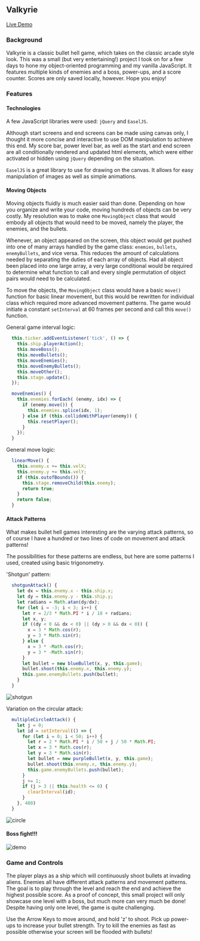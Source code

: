 ## Valkyrie

[Live Demo](https://winber2.github.io/)

### Background

Valkyrie is a classic bullet hell game, which takes on the classic arcade style look. This was a small (but very entertaining!) project I took on for a few days to hone my object-oriented programming and my vanilla JavaScript. It features multiple kinds of enemies and a boss, power-ups, and a score counter. Scores are only saved locally, however. Hope you enjoy!

### Features

#### Technologies

A few JavaScript libraries were used: `jQuery` and `EaselJS`.

Although start screens and end screens can be made using canvas only, I thought it more concise and interactive to use DOM manipulation to achieve this end. My score bar, power level bar, as well as the start and end screen are all conditionally rendered and updated html elements, which were either activated or hidden using `jQuery` depending on the situation.

`EaselJS` is a great library to use for drawing on the canvas. It allows for easy manipulation of images as well as simple animations.

#### Moving Objects

Moving objects fluidly is much easier said than done. Depending on how you organize and write your code, moving hundreds of objects can be very costly. My resolution was to make one `MovingObject` class that would embody all objects that would need to be moved, namely the player, the enemies, and the bullets.

Whenever, an object appeared on the screen, this object would get pushed into one of many arrays handled by the game class: `enemies`, `bullets`, `enemyBullets`, and vice versa. This reduces the amount of calculations needed by separating the duties of each array of objects. Had all object been placed into one large array, a very large conditional would be required to determine what function to call and every single permutation of object pairs would need to be calculated.

To move the objects, the `MovingObject` class would have a basic `move()` function for basic linear movement, but this would be rewritten for individual class which required more advanced movement patterns. The game would initiate a constant `setInterval` at 60 frames per second and call this `move()` function.


General game interval logic:
```js
  this.ticker.addEventListener('tick', () => {
    this.ship.playerAction();
    this.moveBoss();
    this.moveBullets();
    this.moveEnemies();
    this.moveEnemyBullets();
    this.moveOther();
    this.stage.update();
  });
```
```js
  moveEnemies() {
    this.enemies.forEach( (enemy, idx) => {
      if (enemy.move()) {
        this.enemies.splice(idx, 1);
      } else if (this.collideWithPlayer(enemy)) {
        this.resetPlayer();
      }
    });
  }
```
General move logic:
```js
  linearMove() {
    this.enemy.x += this.velX;
    this.enemy.y += this.velY;
    if (this.outofBounds()) {
      this.stage.removeChild(this.enemy);
      return true;
    }
    return false;
  }
```

#### Attack Patterns

What makes bullet hell games interesting are the varying attack patterns, so of course I have a hundred or two lines of code on movement and attack patterns!

The possibilities for these patterns are endless, but here are some patterns I used, created using basic trigonometry.

'Shotgun' pattern:
```js
  shotgunAttack() {
    let dx = this.enemy.x - this.ship.x;
    let dy = this.enemy.y - this.ship.y;
    let radians = Math.atan(dy/dx);
    for (let i = -3; i < 3; i++) {
      let r = 2/3 * Math.PI * i / 18 + radians;
      let x, y;
      if ((dy < 0 && dx < 0) || (dy > 0 && dx < 0)) {
        x = 3 * Math.cos(r);
        y = 3 * Math.sin(r);
      } else {
        x = 3 * -Math.cos(r);
        y = 3 * -Math.sin(r);
      }
      let bullet = new blueBullet(x, y, this.game);
      bullet.shoot(this.enemy.x, this.enemy.y);
      this.game.enemyBullets.push(bullet);
    }
  }
```
![shotgun](./docs/shotgun.jpg)

Variation on the circular attack:
```js
  multipleCircleAttack() {
    let j = 0;
    let id = setInterval(() => {
      for (let i = 0; i < 50; i++) {
        let r = 2 * Math.PI * i / 50 + j / 50 * Math.PI;
        let x = 3 * Math.cos(r);
        let y = 3 * Math.sin(r);
        let bullet = new purpleBullet(x, y, this.game);
        bullet.shoot(this.enemy.x, this.enemy.y);
        this.game.enemyBullets.push(bullet);
      }
      j += 1;
      if (j > 3 || this.health <= 0) {
        clearInterval(id);
      }
    }, 400)
  }
```
![circle](./docs/circle.jpg)

#### Boss fight!!!
![demo](./docs/demo.jpg)

### Game and Controls

The player plays as a ship which will continuously shoot bullets at invading aliens. Enemies all have different attack patterns and movement patterns. The goal is to play through the level and reach the end and achieve the highest possible score. As a proof of concept, this small project will only showcase one level with a boss, but much more can very much be done! Despite having only one level, the game is quite challenging.

Use the Arrow Keys to move around, and hold 'z' to shoot. Pick up power-ups to increase your bullet strength. Try to kill the enemies as fast as possible otherwise your screen will be flooded with bullets!
